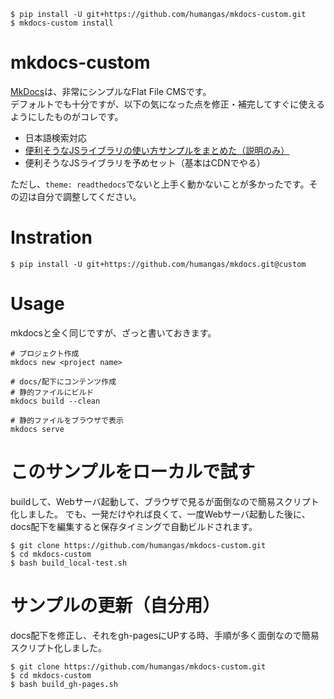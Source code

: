 ```
$ pip install -U git+https://github.com/humangas/mkdocs-custom.git
$ mkdocs-custom install
```


# mkdocs-custom
[MkDocs](http://www.mkdocs.org/)は、非常にシンプルなFlat File CMSです。  
デフォルトでも十分ですが、以下の気になった点を修正・補完してすぐに使えるようにしたものがコレです。

- 日本語検索対応
- [便利そうなJSライブラリの使い方サンプルをまとめた（説明のみ）](http://humangas.github.io/mkdocs-custom/)
- 便利そうなJSライブラリを予めセット（基本はCDNでやる）

ただし、`theme: readthedocs`でないと上手く動かないことが多かったです。その辺は自分で調整してください。


# Instration
```
$ pip install -U git+https://github.com/humangas/mkdocs.git@custom
```

# Usage
mkdocsと全く同じですが、ざっと書いておきます。

```
# プロジェクト作成
mkdocs new <project name>

# docs/配下にコンテンツ作成
# 静的ファイルにビルド
mkdocs build --clean

# 静的ファイルをブラウザで表示
mkdocs serve
```

# このサンプルをローカルで試す
buildして、Webサーバ起動して、ブラウザで見るが面倒なので簡易スクリプト化しました。
でも、一発だけやれば良くて、一度Webサーバ起動した後に、docs配下を編集すると保存タイミングで自動ビルドされます。
```
$ git clone https://github.com/humangas/mkdocs-custom.git
$ cd mkdocs-custom
$ bash build_local-test.sh
```

# サンプルの更新（自分用）
docs配下を修正し、それをgh-pagesにUPする時、手順が多く面倒なので簡易スクリプト化しました。
```
$ git clone https://github.com/humangas/mkdocs-custom.git
$ cd mkdocs-custom
$ bash build_gh-pages.sh
```
